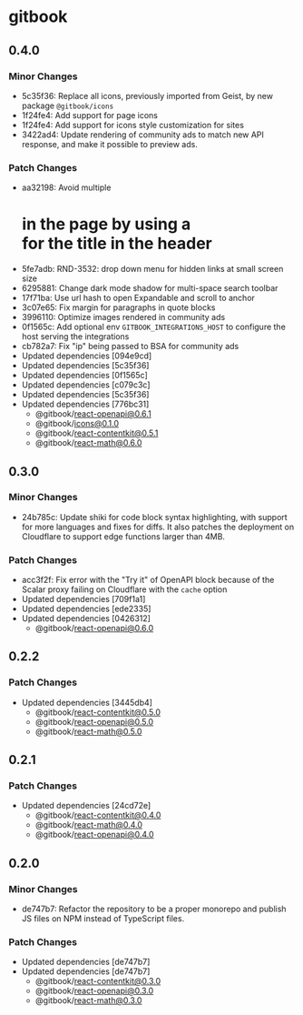 # gitbook

## 0.4.0

### Minor Changes

-   5c35f36: Replace all icons, previously imported from Geist, by new package `@gitbook/icons`
-   1f24fe4: Add support for page icons
-   1f24fe4: Add support for icons style customization for sites
-   3422ad4: Update rendering of community ads to match new API response, and make it possible to preview ads.

### Patch Changes

-   aa32198: Avoid multiple <h1> in the page by using a <div> for the title in the header
-   5fe7adb: RND-3532: drop down menu for hidden links at small screen size
-   6295881: Change dark mode shadow for multi-space search toolbar
-   17f71ba: Use url hash to open Expandable and scroll to anchor
-   3c07e65: Fix margin for paragraphs in quote blocks
-   3996110: Optimize images rendered in community ads
-   0f1565c: Add optional env `GITBOOK_INTEGRATIONS_HOST` to configure the host serving the integrations
-   cb782a7: Fix "ip" being passed to BSA for community ads
-   Updated dependencies [094e9cd]
-   Updated dependencies [5c35f36]
-   Updated dependencies [0f1565c]
-   Updated dependencies [c079c3c]
-   Updated dependencies [5c35f36]
-   Updated dependencies [776bc31]
    -   @gitbook/react-openapi@0.6.1
    -   @gitbook/icons@0.1.0
    -   @gitbook/react-contentkit@0.5.1
    -   @gitbook/react-math@0.6.0

## 0.3.0

### Minor Changes

-   24b785c: Update shiki for code block syntax highlighting, with support for more languages and fixes for diffs. It also patches the deployment on Cloudflare to support edge functions larger than 4MB.

### Patch Changes

-   acc3f2f: Fix error with the "Try it" of OpenAPI block because of the Scalar proxy failing on Cloudflare with the `cache` option
-   Updated dependencies [709f1a1]
-   Updated dependencies [ede2335]
-   Updated dependencies [0426312]
    -   @gitbook/react-openapi@0.6.0

## 0.2.2

### Patch Changes

-   Updated dependencies [3445db4]
    -   @gitbook/react-contentkit@0.5.0
    -   @gitbook/react-openapi@0.5.0
    -   @gitbook/react-math@0.5.0

## 0.2.1

### Patch Changes

-   Updated dependencies [24cd72e]
    -   @gitbook/react-contentkit@0.4.0
    -   @gitbook/react-math@0.4.0
    -   @gitbook/react-openapi@0.4.0

## 0.2.0

### Minor Changes

-   de747b7: Refactor the repository to be a proper monorepo and publish JS files on NPM instead of TypeScript files.

### Patch Changes

-   Updated dependencies [de747b7]
-   Updated dependencies [de747b7]
    -   @gitbook/react-contentkit@0.3.0
    -   @gitbook/react-openapi@0.3.0
    -   @gitbook/react-math@0.3.0
